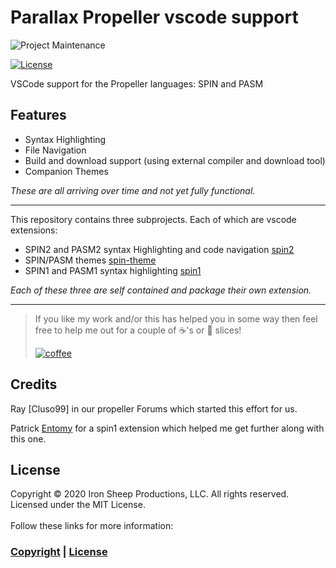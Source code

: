 # Parallax Propeller vscode support

![Project Maintenance][maintenance-shield]

[![License][license-shield]](LICENSE)

VSCode support for the Propeller languages: SPIN and PASM

## Features
- Syntax Highlighting
- File Navigation
- Build and download support (using external compiler and download tool)
- Companion Themes

*These are all arriving over time and not yet fully functional.*

---

This repository contains three subprojects. Each of which are vscode extensions:

- SPIN2 and PASM2 syntax Highlighting and code navigation [spin2](./spin2)
- SPIN/PASM themes [spin-theme](./spin-theme)
- SPIN1 and PASM1 syntax highlighting [spin1](./spin1)

*Each of these three are self contained and package their own extension.*

---

> If you like my work and/or this has helped you in some way then feel free to help me out for a couple of :coffee:'s or :pizza: slices! 
> 
> [![coffee](https://www.buymeacoffee.com/assets/img/custom_images/black_img.png)](https://www.buymeacoffee.com/ironsheep)


## Credits

Ray [Cluso99] in our propeller Forums which started this effort for us.

Patrick [Entomy](https://github.com/Entomy) for a spin1 extension which helped me get further along with this one.

## License

Copyright © 2020 Iron Sheep Productions, LLC. All rights reserved.<br />
Licensed under the MIT License. <br>
<br>
Follow these links for more information:

### [Copyright](copyright) | [License](LICENSE)



[maintenance-shield]: https://img.shields.io/badge/maintainer-S%20M%20Moraco%20%40ironsheepbiz-blue.svg?style=for-the-badge

[license-shield]: https://camo.githubusercontent.com/bc04f96d911ea5f6e3b00e44fc0731ea74c8e1e9/68747470733a2f2f696d672e736869656c64732e696f2f6769746875622f6c6963656e73652f69616e74726963682f746578742d646976696465722d726f772e7376673f7374796c653d666f722d7468652d6261646765
